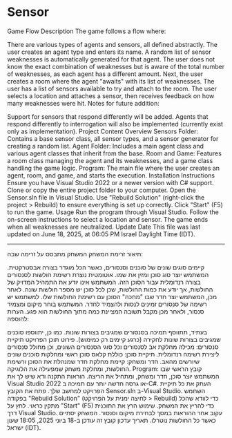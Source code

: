 # Sensor

Game Flow Description
The game follows a flow where:

There are various types of agents and sensors, all defined abstractly.
The user creates an agent type and enters its name. A random list of sensor weaknesses is automatically generated for that agent. The user does not know the exact combination of weaknesses but is aware of the total number of weaknesses, as each agent has a different amount.
Next, the user creates a room where the agent "awaits" with its list of weaknesses. The user has a list of sensors available to try and attach to the room.
The user selects a location and attaches a sensor, then receives feedback on how many weaknesses were hit.
Notes for future addition:

Support for sensors that respond differently will be added.
Agents that respond differently to interrogation will also be implemented (currently exist only as implementation).
Project Content Overview
Sensors Folder: Contains a base sensor class, all sensor types, and a sensor generator for creating a random list.
Agent Folder: Includes a main agent class and various agent classes that inherit from the base.
Room and Game: Features a room class managing the agent and its weaknesses, and a game class handling the game logic.
Program: The main file where the user creates an agent, room, and game, and starts the execution.
Installation Instructions
Ensure you have Visual Studio 2022 or a newer version with C# support.
Clone or copy the entire project folder to your computer.
Open the Sensor.sln file in Visual Studio.
Use "Rebuild Solution" (right-click the project > Rebuild) to ensure everything is set up correctly.
Click "Start" (F5) to run the game.
Usage
Run the program through Visual Studio.
Follow the on-screen instructions to select a location and sensor.
The game ends when all weaknesses are neutralized.
Update Date
This file was last updated on June 18, 2025, at 06:05 PM Israel Daylight Time (IDT).


----------------------------------------------------------------------------------------------------------------------------------------------------------------------------------------------------------------------

תיאור זרימת המשחק
המשחק מתבסס על זרימה שבה:

קיימים סוגים שונים של סוכנים וסנסורים, כאשר הכל מוגדר בצורה אבסטרקטית.
המשתמש יוצר סוג סוכן ומזין את שמו. אוטומטית נוצרת רשימת חולשות לסנסורים בצורה רנדומלית עבור הסוכן הזה. המשתמש אינו יודע את התמהיל המדויק של החולשות, אך יודע את כמות החולשות, שכן לכל סוכן יש מספר חולשות שונה.
לאחר מכן, המשתמש יוצר חדר שבו "מחכה" הסוכן עם רשימת החולשות שלו. למשתמש יש רשימה של סנסורים זמינים לנסות ולהצמיד לחדר.
המשתמש בוחר מיקום ומצמיד סנסור, ולאחר מכן מקבל תשובה המציינת כמה מתוך החולשות הוא פגע.
הערות להוספה:

בעתיד, תתווסף תמיכה בסנסורים שמגיבים בצורות שונות.
כמו כן, יתווספו סוכנים שמגיבים בצורות שונות לחקירה (כרגע קיימים רק כמימוש).
פירוט תוכן הפרויקט
תיקיית סנסורים: מכילה מחלקת אב לסנסורים וכל סוגי הסנסורים השונים, וכן מחולל סנסורים ליצירת רשימה רנדומלית.
תיקיית סוכן: כוללת קלאס סוכן ראשי ומחלקות סוכנים שונים שיורשים מהאב.
חדר ומשחק: קיימת מחלקת חדר שמנהלת את הסוכן ורשימת החולשות, ומחלקת משחק שמפעילה את הלוגיקה.
Program: קובץ הראשי שבו המשתמש יוצר סוכן, חדר ומשחק, ומתחיל את הריצה.
הוראות התקנה
ודא שיש לך את Visual Studio 2022 או גרסה חדשה יותר עם תמיכה ב-C#.
העתק את כל תיקיית הפרויקט למחשב שלך.
פתח את הקובץ Sensor.sln ב-Visual Studio.
השתמש בפקודה "Rebuild Solution" (לחיצה ימנית על הפרויקט > Rebuild) כדי לוודא שהכל מתקין כראוי.
לחץ על "Start" (F5) כדי להריץ את המשחק.
שימוש
הרץ את התוכנית דרך Visual Studio.
עקוב אחר ההוראות במסך לבחירת מיקום וסנסור.
המשחק יסתיים כאשר כל החולשות נוטרלו.
תאריך עדכון
קובץ זה עודכן ב-18 ביוני 2025, 18:05 שעון ישראל (IDT).
